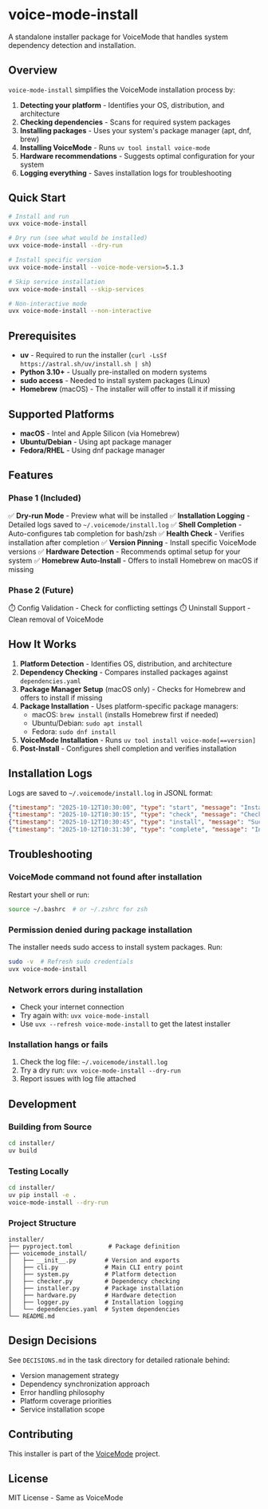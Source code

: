 # voice-mode-install

A standalone installer package for VoiceMode that handles system dependency detection and installation.

## Overview

`voice-mode-install` simplifies the VoiceMode installation process by:

1. **Detecting your platform** - Identifies your OS, distribution, and architecture
2. **Checking dependencies** - Scans for required system packages
3. **Installing packages** - Uses your system's package manager (apt, dnf, brew)
4. **Installing VoiceMode** - Runs `uv tool install voice-mode`
5. **Hardware recommendations** - Suggests optimal configuration for your system
6. **Logging everything** - Saves installation logs for troubleshooting

## Quick Start

```bash
# Install and run
uvx voice-mode-install

# Dry run (see what would be installed)
uvx voice-mode-install --dry-run

# Install specific version
uvx voice-mode-install --voice-mode-version=5.1.3

# Skip service installation
uvx voice-mode-install --skip-services

# Non-interactive mode
uvx voice-mode-install --non-interactive
```

## Prerequisites

- **uv** - Required to run the installer (`curl -LsSf https://astral.sh/uv/install.sh | sh`)
- **Python 3.10+** - Usually pre-installed on modern systems
- **sudo access** - Needed to install system packages (Linux)
- **Homebrew** (macOS) - The installer will offer to install it if missing

## Supported Platforms

- **macOS** - Intel and Apple Silicon (via Homebrew)
- **Ubuntu/Debian** - Using apt package manager
- **Fedora/RHEL** - Using dnf package manager

## Features

### Phase 1 (Included)

✅ **Dry-run Mode** - Preview what will be installed
✅ **Installation Logging** - Detailed logs saved to `~/.voicemode/install.log`
✅ **Shell Completion** - Auto-configures tab completion for bash/zsh
✅ **Health Check** - Verifies installation after completion
✅ **Version Pinning** - Install specific VoiceMode versions
✅ **Hardware Detection** - Recommends optimal setup for your system
✅ **Homebrew Auto-Install** - Offers to install Homebrew on macOS if missing

### Phase 2 (Future)

⏱️ Config Validation - Check for conflicting settings
⏱️ Uninstall Support - Clean removal of VoiceMode

## How It Works

1. **Platform Detection** - Identifies OS, distribution, and architecture
2. **Dependency Checking** - Compares installed packages against `dependencies.yaml`
3. **Package Manager Setup** (macOS only) - Checks for Homebrew and offers to install if missing
4. **Package Installation** - Uses platform-specific package managers:
   - macOS: `brew install` (installs Homebrew first if needed)
   - Ubuntu/Debian: `sudo apt install`
   - Fedora: `sudo dnf install`
5. **VoiceMode Installation** - Runs `uv tool install voice-mode[==version]`
6. **Post-Install** - Configures shell completion and verifies installation

## Installation Logs

Logs are saved to `~/.voicemode/install.log` in JSONL format:

```json
{"timestamp": "2025-10-12T10:30:00", "type": "start", "message": "Installation started"}
{"timestamp": "2025-10-12T10:30:15", "type": "check", "message": "Checked core dependencies"}
{"timestamp": "2025-10-12T10:30:45", "type": "install", "message": "Successfully installed system packages"}
{"timestamp": "2025-10-12T10:31:30", "type": "complete", "message": "Installation completed"}
```

## Troubleshooting

### VoiceMode command not found after installation

Restart your shell or run:
```bash
source ~/.bashrc  # or ~/.zshrc for zsh
```

### Permission denied during package installation

The installer needs sudo access to install system packages. Run:
```bash
sudo -v  # Refresh sudo credentials
uvx voice-mode-install
```

### Network errors during installation

- Check your internet connection
- Try again with: `uvx voice-mode-install`
- Use `uvx --refresh voice-mode-install` to get the latest installer

### Installation hangs or fails

1. Check the log file: `~/.voicemode/install.log`
2. Try a dry run: `uvx voice-mode-install --dry-run`
3. Report issues with log file attached

## Development

### Building from Source

```bash
cd installer/
uv build
```

### Testing Locally

```bash
cd installer/
uv pip install -e .
voice-mode-install --dry-run
```

### Project Structure

```
installer/
├── pyproject.toml          # Package definition
├── voicemode_install/
│   ├── __init__.py        # Version and exports
│   ├── cli.py             # Main CLI entry point
│   ├── system.py          # Platform detection
│   ├── checker.py         # Dependency checking
│   ├── installer.py       # Package installation
│   ├── hardware.py        # Hardware detection
│   ├── logger.py          # Installation logging
│   └── dependencies.yaml  # System dependencies
└── README.md
```

## Design Decisions

See `DECISIONS.md` in the task directory for detailed rationale behind:
- Version management strategy
- Dependency synchronization approach
- Error handling philosophy
- Platform coverage priorities
- Service installation scope

## Contributing

This installer is part of the [VoiceMode](https://github.com/mbailey/voicemode) project.

## License

MIT License - Same as VoiceMode
